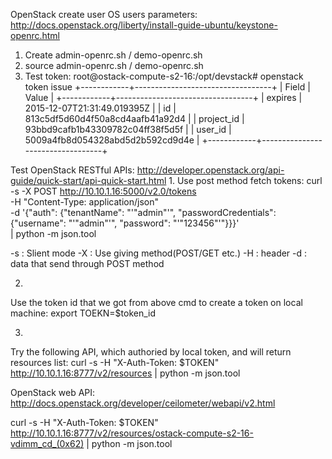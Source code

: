 
OpenStack create user OS users parameters:
http://docs.openstack.org/liberty/install-guide-ubuntu/keystone-openrc.html
1. Create admin-openrc.sh / demo-openrc.sh
2. source admin-openrc.sh / demo-openrc.sh
3. Test token:
root@ostack-compute-s2-16:/opt/devstack# openstack token issue
+------------+----------------------------------+
| Field      | Value                            |
+------------+----------------------------------+
| expires    | 2015-12-07T21:31:49.019395Z      |
| id         | 813c5df5d60d4f50a8cd4aafb41a92d4 |
| project_id | 93bbd9cafb1b43309782c04ff38f5d5f |
| user_id    | 5009a4fb8d054328abd5d2b592cd9d4e |
+------------+----------------------------------+


Test OpenStack RESTful APIs:
http://developer.openstack.org/api-guide/quick-start/api-quick-start.html
1.
Use post method fetch tokens:
curl -s -X POST http://10.10.1.16:5000/v2.0/tokens \
            -H "Content-Type: application/json" \
            -d '{"auth": {"tenantName": "'"admin"'", "passwordCredentials":
            {"username": "'"admin"'", "password": "'"123456"'"}}}' \
            | python -m json.tool

-s : Slient mode
-X : Use giving method(POST/GET etc.)
-H : header
-d : data that send through POST method


2.
Use the token id that we got from above cmd to create a token on local machine:
export TOEKN=$token_id

3.
Try the following API, which authoried by local token, and will return resources list:
curl -s -H "X-Auth-Token: $TOKEN" http://10.10.1.16:8777/v2/resources | python -m json.tool




OpenStack web API:
http://docs.openstack.org/developer/ceilometer/webapi/v2.html

curl -s -H "X-Auth-Token: $TOKEN" http://10.10.1.16:8777/v2/resources/ostack-compute-s2-16-vdimm_cd_(0x62) | python -m json.tool